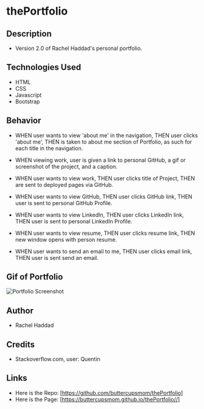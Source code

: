 # thePortfolio

## Description

- Version 2.0 of Rachel Haddad's personal portfolio.

## Technologies Used

- HTML
- CSS
- Javascript
- Bootstrap

## Behavior

- WHEN user wants to view 'about me' in the navigation, THEN user clicks 'about me', THEN is taken to about me section of Portfolio, as such for each title in the navigation.

- WHEN viewing work, user is given a link to personal GitHub, a gif or screenshot of the project, and a caption.

- WHEN user wants to view work, THEN user clicks title of Project, THEN are sent to deployed pages via GitHub.

- WHEN user wants to view GitHub, THEN user clicks GitHub link, THEN user is sent to personal GitHub Profile.

- WHEN user wants to view LinkedIn, THEN user clicks LinkedIn link, THEN user is sent to personal LinkedIn Profile.

- WHEN user wants to view resume, THEN user clicks resume link, THEN new window opens with person resume.

- WHEN user wants to send an email to me, THEN user clicks email link, THEN user is sent send an email.

## Gif of Portfolio

![Portfolio Screenshot](./assets/images/portfolio-screen-shot.gif)

## Author

- Rachel Haddad

## Credits

- Stackoverflow.com, user: Quentin

## Links

- Here is the Repo: [https://github.com/buttercupsmom/thePortfolio]
- Here is the Page: [https://buttercupsmom.github.io/thePortfolio//]
